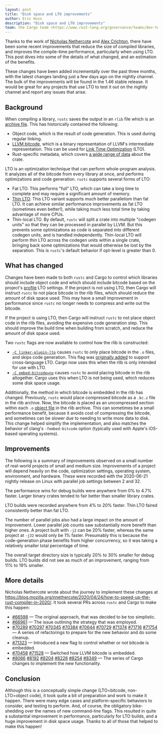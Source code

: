 ```yaml
---
layout: post
title: "Disk space and LTO improvements"
author: Eric Huss
description: "Disk space and LTO improvements"
team: the Cargo team <https://www.rust-lang.org/governance/teams/dev-tools#cargo>
---
```


Thanks to the work of [Nicholas Nethercote] and [Alex Crichton], there have been some recent improvements that reduce the size of compiled libraries, and improves the compile-time performance, particularly when using LTO. This post dives into some of the details of what changed, and an estimation of the benefits.

These changes have been added incrementally over the past three months, with the latest changes landing just a few days ago on the nightly channel. The bulk of the improvements will be found in the 1.46 stable release. It would be great for any projects that use LTO to test it out on the nightly channel and report any issues that arise.

[Nicholas Nethercote]: https://github.com/nnethercote
[Alex Crichton]: https://github.com/alexcrichton/

## Background

When compiling a library, `rustc` saves the output in an `rlib` file which is an [archive file]. This has historically contained the following:

* Object code, which is the result of code generation. This is used during regular linking.
* [LLVM bitcode], which is a binary representation of LLVM's intermediate representation. This can be used for [Link Time Optimization] (LTO).
* Rust-specific metadata, which covers [a wide range of data][metadata] about the crate.

LTO is an optimization technique that can perform whole-program analysis. It analyzes all of the bitcode from every library at once, and performs optimizations and code generation. `rustc` supports several forms of LTO:

* Fat LTO. This performs "full" LTO, which can take a long time to complete and may require a significant amount of memory.
* [Thin LTO]. This LTO variant supports much better parallelism than fat LTO. It can achieve similar performance improvements as fat LTO (sometimes even better!), while taking much less total time by taking advantage of more CPUs.
* Thin-local LTO. By default, `rustc` will split a crate into multiple "codegen units" so that they can be processed in parallel by LLVM. But this prevents some optimizations as code is separated into different codegen units, and is handled independently. Thin-local LTO will perform thin LTO across the codegen units within a single crate, bringing back some optimizations that would otherwise be lost by the separation. This is `rustc`'s default behavior if opt-level is greater than 0.

## What has changed

Changes have been made to both `rustc` and Cargo to control which libraries should include object code and which should include bitcode based on the project's [profile] LTO settings. If the project is not using LTO, then Cargo will instruct `rustc` to not place bitcode in the rlib files, which should reduce the amount of disk space used. This may have a small improvement in performance since `rustc` no longer needs to compress and write out the bitcode.

If the project is using LTO, then Cargo will instruct `rustc` to not place object code in the rlib files, avoiding the expensive code generation step. This should improve the build time when building from scratch, and reduce the amount of disk space used.

Two `rustc` flags are now available to control how the rlib is constructed:

* [`-C linker-plugin-lto`] causes `rustc` to only place bitcode in the `.o` files, and skips code generation. This flag was [originally added][linker-plugin-lto-track] to support cross-language LTO. Cargo now uses this when the rlib is only intended for use with LTO.
* [`-C embed-bitcode=no`] causes `rustc` to avoid placing bitcode in the rlib altogether. Cargo uses this when LTO is not being used, which reduces some disk space usage.

Additionally, the method in which bitcode is embedded in the rlib has changed. Previously, `rustc` would place compressed bitcode as a `.bc.z` file in the rlib archive. Now, the bitcode is placed as an uncompressed section within each `.o` [object file] in the rlib archive. This can sometimes be a small performance benefit, because it avoids cost of compressing the bitcode, and sometimes can be slower due to needing to write more data to disk. This change helped simplify the implementation, and also matches the behavior of clang's `-fembed-bitcode` option (typically used with Apple's iOS-based operating systems).

## Improvements

The following is a summary of improvements observed on a small number of real-world projects of small and medium size. Improvements of a project will depend heavily on the code, optimization settings, operating system, environment, and hardware. These were recorded with the 2020-06-21 nightly release on Linux with parallel job settings between 2 and 32.

The performance wins for debug builds were anywhere from 0% to 4.7% faster. Larger binary crates tended to fair better than smaller library crates.

LTO builds were recorded anywhere from 4% to 20% faster. Thin LTO faired consistently better than fat LTO.

The number of parallel jobs also had a large impact on the amount of improvement. Lower parallel job counts saw substantially more benefit than higher ones. A project built with `-j2` can be 20% faster, whereas the same project at `-j32` would only be 1% faster. Presumably this is because the code-generation phase benefits from higher concurrency, so it was taking a relatively smaller total percentage of time.

The overall target directory size is typically 20% to 30% smaller for debug builds. LTO builds did not see as much of an improvement, ranging from 11% to 19% smaller.

## More details

Nicholas Nethercote wrote about the journey to implement these changes at <https://blog.mozilla.org/nnethercote/2020/04/24/how-to-speed-up-the-rust-compiler-in-2020/>. It took several PRs across `rustc` and Cargo to make this happen:

- [#66598](https://github.com/rust-lang/rust/pull/66598) — The original approach, that was decided to be too simplistic.
- [#66961](https://github.com/rust-lang/rust/issues/66961) — The issue outlining the strategy that was employed.
- [#70289](https://github.com/rust-lang/rust/pull/70289)
  [#70297](https://github.com/rust-lang/rust/pull/70297)
  [#70345](https://github.com/rust-lang/rust/pull/70345)
  [#70384](https://github.com/rust-lang/rust/pull/70384)
  [#70644](https://github.com/rust-lang/rust/pull/70644)
  [#70729](https://github.com/rust-lang/rust/pull/70729)
  [#71374](https://github.com/rust-lang/rust/pull/71374)
  [#71716](https://github.com/rust-lang/rust/pull/71716)
  [#71754](https://github.com/rust-lang/rust/pull/71754) — A series of refactorings to prepare for the new behavior and do some cleanup.
- [#71323](https://github.com/rust-lang/rust/pull/71323) — Introduced a new flag to control whether or not bitcode is embedded.
- [#70458](https://github.com/rust-lang/rust/pull/70458) [#71528](https://github.com/rust-lang/rust/pull/71528) — Switched how LLVM bitcode is embedded.
- [#8066](https://github.com/rust-lang/cargo/pull/8066)
  [#8192](https://github.com/rust-lang/cargo/pull/8192)
  [#8204](https://github.com/rust-lang/cargo/pull/8204)
  [#8226](https://github.com/rust-lang/cargo/pull/8226)
  [#8254](https://github.com/rust-lang/cargo/pull/8254)
  [#8349](https://github.com/rust-lang/cargo/pull/8349) — The series of Cargo changes to implement the new functionality.

## Conclusion

Although this is a conceptually simple change (LTO=bitcode, non-LTO=object code), it took quite a bit of preparation and work to make it happen. There were many edge cases and platform-specific behaviors to consider, and testing to perform. And, of course, the obligatory bike-shedding over the names of new command-line flags. This resulted in quite a substantial improvement in performance, particularly for LTO builds, and a huge improvement in disk space usage. Thanks to all of those that helped to make this happen!

[archive file]: https://en.wikipedia.org/wiki/Ar_(Unix)
[LLVM bitcode]: https://llvm.org/docs/BitCodeFormat.html
[Link Time Optimization]: https://llvm.org/docs/LinkTimeOptimization.html
[Thin LTO]: http://blog.llvm.org/2016/06/thinlto-scalable-and-incremental-lto.html
[profile]: https://doc.rust-lang.org/cargo/reference/profiles.html
[object file]: https://en.wikipedia.org/wiki/Object_file
[`-C linker-plugin-lto`]: https://doc.rust-lang.org/nightly/rustc/codegen-options/#linker-plugin-lto
[`-C embed-bitcode=no`]: https://doc.rust-lang.org/nightly/rustc/codegen-options/#embed-bitcode
[metadata]: https://github.com/rust-lang/rust/blob/0b66a89735305ebac93894461559576495ab920e/src/librustc_metadata/rmeta/mod.rs#L172-L214
[linker-plugin-lto-track]: https://github.com/rust-lang/rust/issues/49879
